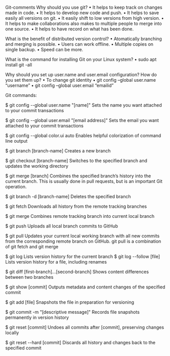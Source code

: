  Git-comments
Why should you use git? • It helps to keep track on changes made in code. • It helps to develop new code and push. • It helps to save easily all versions on git. • It easily shift to low versions from high version. • It helps to make collaborations also makes to multiple people to merge into one source. • It helps to have record on what has been done.

What is the benefit of distributed version control? • Atomatically branching and merging is possible. • Users can work offline. • Multiple copies on single backup. • Speed can be more.

What is the command for installing Git on your Linux system? • sudo apt install git -all

Why should you set up user.name and user.email configuration? How do you set them up? • To change git identity • git config –global user.name “username” • git config –global user.email “emailid”

Git commands:

$ git config --global user.name "[name]" Sets the name you want attached to your commit transactions

$ git config --global user.email "[email address]" Sets the email you want attached to your commit transactions

$ git config --global color.ui auto Enables helpful colorization of command line output

$ git branch [branch-name] Creates a new branch

$ git checkout [branch-name] Switches to the specified branch and updates the working directory

$ git merge [branch] Combines the specified branch’s history into the current branch. This is usually done in pull requests, but is an important Git operation.

$ git branch -d [branch-name] Deletes the specified branch

$ git fetch Downloads all history from the remote tracking branches

$ git merge Combines remote tracking branch into current local branch

$ git push Uploads all local branch commits to GitHub

$ git pull Updates your current local working branch with all new commits from the corresponding remote branch on GitHub. git pull is a combination of git fetch and git merge

$ git log Lists version history for the current branch $ git log --follow [file] Lists version history for a file, including renames

$ git diff [first-branch]...[second-branch] Shows content differences between two branches

$ git show [commit] Outputs metadata and content changes of the specified commit

$ git add [file] Snapshots the file in preparation for versioning

$ git commit -m "[descriptive message]" Records file snapshots permanently in version history

$ git reset [commit] Undoes all commits after [commit], preserving changes locally

$ git reset --hard [commit] Discards all history and changes back to the specified commit
